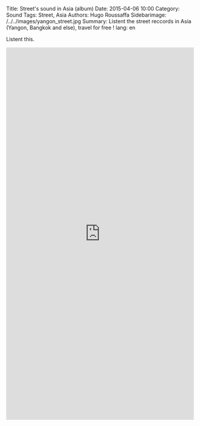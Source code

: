 Title: Street's sound in Asia (album) 
Date: 2015-04-06 10:00
Category: Sound
Tags: Street, Asia
Authors: Hugo Roussaffa
Sidebarimage: /../../images/yangon_street.jpg
Summary: Listent the street reccords in Asia (Yangon, Bangkok and else), travel for free !
lang: en

 Listent this.

<iframe width="100%" height="1000" scrolling="no" frameborder="no" src="https://w.soundcloud.com/player/?url=https%3A//api.soundcloud.com/playlists/97933326&amp;color=ff5500&amp;auto_play=false&amp;hide_related=false&amp;show_comments=true&amp;show_user=true&amp;show_reposts=false"></iframe>